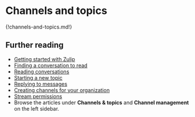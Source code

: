 # Channels and topics

{!channels-and-topics.md!}


## Further reading

* [Getting started with Zulip](/help/getting-started-with-zulip)
* [Finding a conversation to read](/help/finding-a-conversation-to-read)
* [Reading conversations](/help/reading-conversations)
* [Starting a new topic](/help/starting-a-new-topic)
* [Replying to messages](/help/replying-to-messages)
* [Creating channels for your organization](/help/getting-your-organization-started-with-zulip#create-channels)
* [Stream permissions](/help/stream-permissions)
* Browse the articles under **Channels & topics** and
  **Channel management** on the left sidebar.
